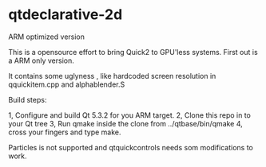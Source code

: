 # qtdeclarative-2d
ARM optimized version

This is a opensource effort to bring Quick2 to GPU'less systems.
First out is a ARM only version.

It contains some uglyness , like hardcoded screen resolution in qquickitem.cpp and alphablender.S

Build steps:

1, Configure and build Qt 5.3.2 for you ARM target.
2, Clone this repo in to your Qt tree
3, Run qmake inside the clone from ../qtbase/bin/qmake
4, cross your fingers and type make.


Particles is not supported and qtquickcontrols needs som modifications to work.
